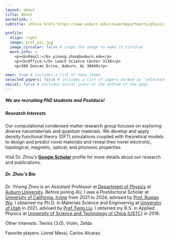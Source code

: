 ```yaml
---
layout: about
title: About
permalink: /
subtitle: <h5><a href='https://www.auburn.edu/cosam/departments/physics/index.htm'>Department of Physics</a> | <a href='https://www.auburn.edu'>Auburn University</a></h5>

profile:
  align: right
  image: prof_pic.jpg
  image_circular: false # crops the image to make it circular
  more_info: >
    <p><b>Email:</b> yinong.zhou@auburn.edu</p>
    <p><b>Office:</b> Leach Science Center 3138</p>
    <p>380 Duncan Drive, Auburn, AL 36849</p>

news: true # includes a list of news items
selected_papers: false # includes a list of papers marked as "selected={true}"
social: false # includes social icons at the bottom of the page
---
```


<h5><p>We are recruiting PhD students and Postdocs! </p></h5>

<h5><b>Research Interests</b></h5>
Our computational condensed matter research group focuses on exploring diverse nanomaterials and quantum materials. We develop and apply density functional theory (DFT) simulations coupled with theoretical models to design and predict novel materials and reveal their novel electronic, topological, magnetic, optical, and phononic properties.

Visit Dr. Zhou's <a href='https://scholar.google.com/citations?user=-Pz-7TQAAAAJ&hl=en'><b>Google Scholar</b></a> profile for more details about our research and publications.

<h5><b>Dr. Zhou's Bio</b></h5>
Dr. Yinong Zhou is an Assistant Professor at <a href='https://www.auburn.edu/cosam/departments/physics/index.htm'>Department of Physics</a> at <a href='https://www.auburn.edu'>Auburn University</a>. Before joining AU, I was a Postdoctoral Scholar at <a href='https://uci.edu'>University of California, Irvine</a> from 2021 to 2024, advised by <a href='https://www.physics.uci.edu/wugroup/people.html'>Prof. Ruqian Wu</a>. I obtained my Ph.D. in Materials Science and Engineering at <a href='https://www.utah.edu'>University of Utah</a> in 2021, advised by <a href='https://my.eng.utah.edu/~fliu/index.html'>Prof. Feng Liu</a>. I obtained my B.S. in Applied Physics at <a href='http://en.ustc.edu.cn'>University of Science and Technology of China (USTC)</a> in 2016.
<p>Other Interests: Tennis (3.0), Violin, Zelda</p>
<p>Favorite players: Lionel Messi, Carlos Alcaraz</p>

